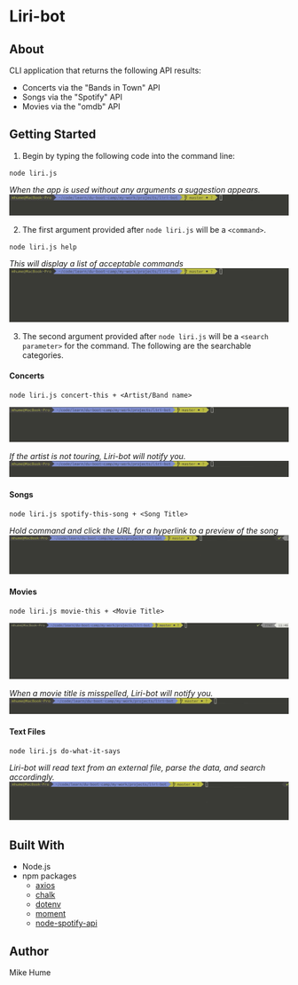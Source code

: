 # Liri-bot


## About
CLI application that returns the following API results:
- Concerts via the "Bands in Town" API
- Songs via the "Spotify" API
- Movies via the "omdb" API



## Getting Started
1. Begin by typing the following code into the command line:
```
node liri.js
```
*When the app is used without any arguments a suggestion appears.*
![](gifs/no-args-gif.gif)


2. The first argument provided after `node liri.js` will be a `<command>`.
```
node liri.js help
```
*This will display a list of acceptable commands*
![](gifs/help.gif)


3. The second argument provided after `node liri.js` will be a `<search parameter>` for the command. The following are the searchable categories.


#### Concerts
```
node liri.js concert-this + <Artist/Band name>
```
![](gifs/concert.gif)

*If the artist is not touring, Liri-bot will notify you.*
![](gifs/no-concert.gif)


#### Songs
```
node liri.js spotify-this-song + <Song Title>
```
*Hold command and click the URL for a hyperlink to a preview of the song*
![](gifs/song.gif)


#### Movies
```
node liri.js movie-this + <Movie Title>
```
![](gifs/movie.gif)

*When a movie title is misspelled, Liri-bot will notify you.*
![](gifs/movie-typo.gif)


#### Text Files
```
node liri.js do-what-it-says
```
*Liri-bot will read text from an external file, parse the data, and search accordingly.*
![](gifs/text.gif)



## Built With
* Node.js
* npm packages
    * [axios](https://www.npmjs.com/package/axios)
    * [chalk](https://www.npmjs.com/package/chalk)
    * [dotenv](https://www.npmjs.com/package/dotenv)
    * [moment](https://www.npmjs.com/package/moment)
    * [node-spotify-api](https://www.npmjs.com/package/node-spotify-api)


## Author
Mike Hume